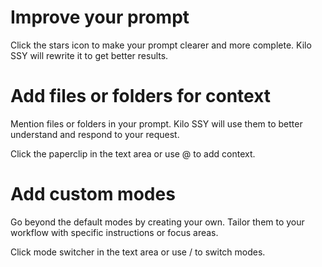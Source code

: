 # Improve your prompt

Click the stars icon to make your prompt clearer and more complete. Kilo SSY will rewrite it to get better results.

# Add files or folders for context

Mention files or folders in your prompt. Kilo SSY will use them to better understand and respond to your request.

Click the paperclip in the text area or use @ to add context.

# Add custom modes

Go beyond the default modes by creating your own. Tailor them to your workflow with specific instructions or focus areas.

Click mode switcher in the text area or use / to switch modes.
